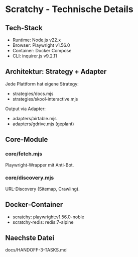# Scratchy - Technische Details

## Tech-Stack
- Runtime: Node.js v22.x
- Browser: Playwright v1.56.0
- Container: Docker Compose
- CLI: inquirer.js v9.2.11

## Architektur: Strategy + Adapter

Jede Plattform hat eigene Strategy:
- strategies/docs.mjs
- strategies/skool-interactive.mjs

Output via Adapter:
- adapters/airtable.mjs
- adapters/gdrive.mjs (geplant)

## Core-Module

### core/fetch.mjs
Playwright-Wrapper mit Anti-Bot.

### core/discovery.mjs
URL-Discovery (Sitemap, Crawling).

## Docker-Container
- scratchy: playwright:v1.56.0-noble
- scratchy-redis: redis:7-alpine

## Naechste Datei
docs/HANDOFF-3-TASKS.md
